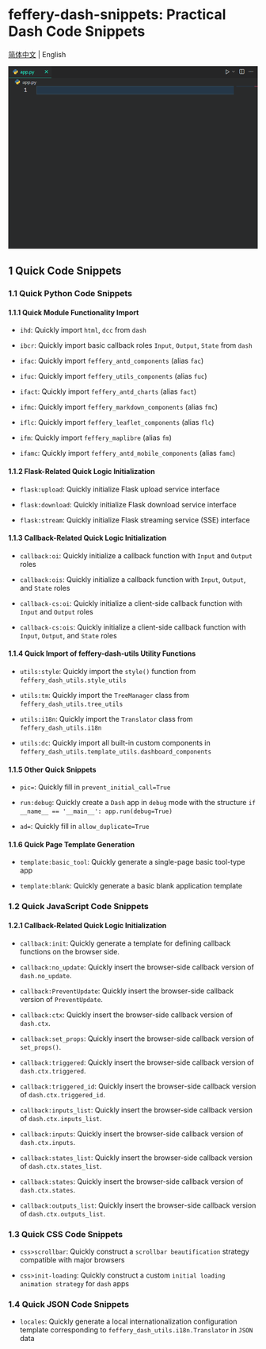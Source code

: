 # feffery-dash-snippets: Practical Dash Code Snippets

[简体中文](./README.md) | English

![](https://raw.githubusercontent.com/CNFeffery/feffery-dash-snippets/main/assets/demo.gif)

## 1 Quick Code Snippets

### 1.1 Quick Python Code Snippets

#### 1.1.1 Quick Module Functionality Import

- `ihd`: Quickly import `html`, `dcc` from `dash`

- `ibcr`: Quickly import basic callback roles `Input`, `Output`, `State` from `dash`

- `ifac`: Quickly import `feffery_antd_components` (alias `fac`)

- `ifuc`: Quickly import `feffery_utils_components` (alias `fuc`)

- `ifact`: Quickly import `feffery_antd_charts` (alias `fact`)

- `ifmc`: Quickly import `feffery_markdown_components` (alias `fmc`)

- `iflc`: Quickly import `feffery_leaflet_components` (alias `flc`)

- `ifm`: Quickly import `feffery_maplibre` (alias `fm`)

- `ifamc`: Quickly import `feffery_antd_mobile_components` (alias `famc`)

#### 1.1.2 Flask-Related Quick Logic Initialization

- `flask:upload`: Quickly initialize Flask upload service interface

- `flask:download`: Quickly initialize Flask download service interface

- `flask:stream`: Quickly initialize Flask streaming service (SSE) interface

#### 1.1.3 Callback-Related Quick Logic Initialization

- `callback:oi`: Quickly initialize a callback function with `Input` and `Output` roles

- `callback:ois`: Quickly initialize a callback function with `Input`, `Output`, and `State` roles

- `callback-cs:oi`: Quickly initialize a client-side callback function with `Input` and `Output` roles

- `callback-cs:ois`: Quickly initialize a client-side callback function with `Input`, `Output`, and `State` roles

#### 1.1.4 Quick Import of feffery-dash-utils Utility Functions

- `utils:style`: Quickly import the `style()` function from `feffery_dash_utils.style_utils`

- `utils:tm`: Quickly import the `TreeManager` class from `feffery_dash_utils.tree_utils`

- `utils:i18n`: Quickly import the `Translator` class from `feffery_dash_utils.i18n`

- `utils:dc`: Quickly import all built-in custom components in `feffery_dash_utils.template_utils.dashboard_components`

#### 1.1.5 Other Quick Snippets

- `pic=`: Quickly fill in `prevent_initial_call=True`

- `run:debug`: Quickly create a `Dash` app in `debug` mode with the structure `if __name__ == '__main__': app.run(debug=True)`

- `ad=`: Quickly fill in `allow_duplicate=True`

#### 1.1.6 Quick Page Template Generation

- `template:basic_tool`: Quickly generate a single-page basic tool-type app

- `template:blank`: Quickly generate a basic blank application template

### 1.2 Quick JavaScript Code Snippets

#### 1.2.1 Callback-Related Quick Logic Initialization

- `callback:init`: Quickly generate a template for defining callback functions on the browser side.

- `callback:no_update`: Quickly insert the browser-side callback version of `dash.no_update`.

- `callback:PreventUpdate`: Quickly insert the browser-side callback version of `PreventUpdate`.

- `callback:ctx`: Quickly insert the browser-side callback version of `dash.ctx`.

- `callback:set_props`: Quickly insert the browser-side callback version of `set_props()`.

- `callback:triggered`: Quickly insert the browser-side callback version of `dash.ctx.triggered`.

- `callback:triggered_id`: Quickly insert the browser-side callback version of `dash.ctx.triggered_id`.

- `callback:inputs_list`: Quickly insert the browser-side callback version of `dash.ctx.inputs_list`.

- `callback:inputs`: Quickly insert the browser-side callback version of `dash.ctx.inputs`.

- `callback:states_list`: Quickly insert the browser-side callback version of `dash.ctx.states_list`.

- `callback:states`: Quickly insert the browser-side callback version of `dash.ctx.states`.

- `callback:outputs_list`: Quickly insert the browser-side callback version of `dash.ctx.outputs_list`.

### 1.3 Quick CSS Code Snippets

- `css>scrollbar`: Quickly construct a `scrollbar beautification` strategy compatible with major browsers

- `css>init-loading`: Quickly construct a custom `initial loading animation strategy` for `dash` apps

### 1.4 Quick JSON Code Snippets

- `locales`: Quickly generate a local internationalization configuration template corresponding to `feffery_dash_utils.i18n.Translator` in `JSON` data
